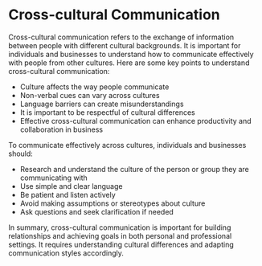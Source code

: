 # Cross-cultural Communication

Cross-cultural communication refers to the exchange of information between people with different cultural backgrounds. It is important for individuals and businesses to understand how to communicate effectively with people from other cultures. Here are some key points to understand cross-cultural communication:

* Culture affects the way people communicate
* Non-verbal cues can vary across cultures
* Language barriers can create misunderstandings
* It is important to be respectful of cultural differences
* Effective cross-cultural communication can enhance productivity and collaboration in business

To communicate effectively across cultures, individuals and businesses should:

* Research and understand the culture of the person or group they are communicating with
* Use simple and clear language
* Be patient and listen actively
* Avoid making assumptions or stereotypes about culture
* Ask questions and seek clarification if needed

In summary, cross-cultural communication is important for building relationships and achieving goals in both personal and professional settings. It requires understanding cultural differences and adapting communication styles accordingly.
